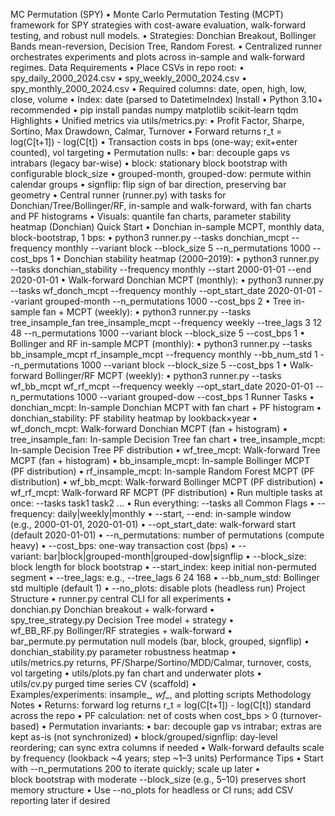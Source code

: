 MC Permutation (SPY)
	•	Monte Carlo Permutation Testing (MCPT) framework for SPY strategies with cost-aware evaluation, walk-forward testing, and robust null models.
	•	Strategies: Donchian Breakout, Bollinger Bands mean-reversion, Decision Tree, Random Forest.
	•	Centralized runner orchestrates experiments and plots across in-sample and walk-forward regimes.
Data Requirements
	•	Place CSVs in repo root:
	•	spy_daily_2000_2024.csv
	•	spy_weekly_2000_2024.csv
	•	spy_monthly_2000_2024.csv
	•	Required columns: date, open, high, low, close, volume
	•	Index: date (parsed to DatetimeIndex)
Install
	•	Python 3.10+ recommended
	•	pip install pandas numpy matplotlib scikit-learn tqdm
Highlights
	•	Unified metrics via utils/metrics.py:
	•	Profit Factor, Sharpe, Sortino, Max Drawdown, Calmar, Turnover
	•	Forward returns r_t = log(C[t+1]) - log(C[t])
	•	Transaction costs in bps (one-way; exit+enter counted), vol targeting
	•	Permutation nulls:
	•	bar: decouple gaps vs intrabars (legacy bar-wise)
	•	block: stationary block bootstrap with configurable block_size
	•	grouped-month, grouped-dow: permute within calendar groups
	•	signflip: flip sign of bar direction, preserving bar geometry
	•	Central runner (runner.py) with tasks for Donchian/Tree/Bollinger/RF, in-sample and walk-forward, with fan charts and PF histograms
	•	Visuals: quantile fan charts, parameter stability heatmap (Donchian)
Quick Start
	•	Donchian in-sample MCPT, monthly data, block-bootstrap, 1 bps:
	•	python3 runner.py --tasks donchian_mcpt --frequency monthly --variant block --block_size 5 --n_permutations 1000 --cost_bps 1
	•	Donchian stability heatmap (2000–2019):
	•	python3 runner.py --tasks donchian_stability --frequency monthly --start 2000-01-01 --end 2020-01-01
	•	Walk-forward Donchian MCPT (monthly):
	•	python3 runner.py --tasks wf_donch_mcpt --frequency monthly --opt_start_date 2020-01-01 --variant grouped-month --n_permutations 1000 --cost_bps 2
	•	Tree in-sample fan + MCPT (weekly):
	•	python3 runner.py --tasks tree_insample_fan tree_insample_mcpt --frequency weekly --tree_lags 3 12 48 --n_permutations 1000 --variant block --block_size 5 --cost_bps 1
	•	Bollinger and RF in-sample MCPT (monthly):
	•	python3 runner.py --tasks bb_insample_mcpt rf_insample_mcpt --frequency monthly --bb_num_std 1 --n_permutations 1000 --variant block --block_size 5 --cost_bps 1
	•	Walk-forward Bollinger/RF MCPT (weekly):
	•	python3 runner.py --tasks wf_bb_mcpt wf_rf_mcpt --frequency weekly --opt_start_date 2020-01-01 --n_permutations 1000 --variant grouped-dow --cost_bps 1
Runner Tasks
	•	donchian_mcpt: In-sample Donchian MCPT with fan chart + PF histogram
	•	donchian_stability: PF stability heatmap by lookback×year
	•	wf_donch_mcpt: Walk-forward Donchian MCPT (fan + histogram)
	•	tree_insample_fan: In-sample Decision Tree fan chart
	•	tree_insample_mcpt: In-sample Decision Tree PF distribution
	•	wf_tree_mcpt: Walk-forward Tree MCPT (fan + histogram)
	•	bb_insample_mcpt: In-sample Bollinger MCPT (PF distribution)
	•	rf_insample_mcpt: In-sample Random Forest MCPT (PF distribution)
	•	wf_bb_mcpt: Walk-forward Bollinger MCPT (PF distribution)
	•	wf_rf_mcpt: Walk-forward RF MCPT (PF distribution)
	•	Run multiple tasks at once: --tasks task1 task2 ...
	•	Run everything: --tasks all
Common Flags
	•	--frequency: daily|weekly|monthly
	•	--start, --end: in-sample window (e.g., 2000-01-01, 2020-01-01)
	•	--opt_start_date: walk-forward start (default 2020-01-01)
	•	--n_permutations: number of permutations (compute heavy)
	•	--cost_bps: one-way transaction cost (bps)
	•	--variant: bar|block|grouped-month|grouped-dow|signflip
	•	--block_size: block length for block bootstrap
	•	--start_index: keep initial non-permuted segment
	•	--tree_lags: e.g., --tree_lags 6 24 168
	•	--bb_num_std: Bollinger std multiple (default 1)
	•	--no_plots: disable plots (headless run)
Project Structure
	•	runner.py central CLI for all experiments
	•	donchian.py Donchian breakout + walk-forward
	•	spy_tree_strategy.py Decision Tree model + strategy
	•	wf_BB_RF.py Bollinger/RF strategies + walk-forward
	•	bar_permute.py permutation null models (bar, block, grouped, signflip)
	•	donchian_stability.py parameter robustness heatmap
	•	utils/metrics.py returns, PF/Sharpe/Sortino/MDD/Calmar, turnover, costs, vol targeting
	•	utils/plots.py fan chart and underwater plots
	•	utils/cv.py purged time series CV (scaffold)
	•	Examples/experiments: insample_*, wf_*, and plotting scripts
Methodology Notes
	•	Returns: forward log returns r_t = log(C[t+1]) - log(C[t]) standard across the repo
	•	PF calculation: net of costs when cost_bps > 0 (turnover-based)
	•	Permutation invariants:
	•	bar: decouple gap vs intrabar; extras are kept as-is (not synchronized)
	•	block/grouped/signflip: day-level reordering; can sync extra columns if needed
	•	Walk-forward defaults scale by frequency (lookback ~4 years; step ~1–3 units)
Performance Tips
	•	Start with --n_permutations 200 to iterate quickly; scale up later
	•	block bootstrap with moderate --block_size (e.g., 5–10) preserves short memory structure
	•	Use --no_plots for headless or CI runs; add CSV reporting later if desired

